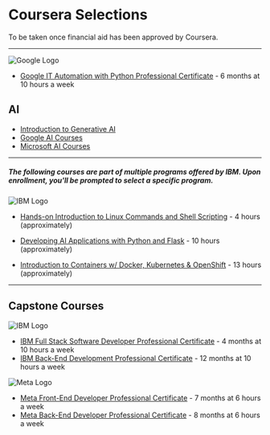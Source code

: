 # Coursera Selections
To be taken once financial aid has been approved by Coursera.

---

![Google Logo](https://d3njjcbhbojbot.cloudfront.net/api/utilities/v1/imageproxy/http://coursera-university-assets.s3.amazonaws.com/fa/79e521abf14610b4fec9d677901916/0.png?auto=format%2Ccompress&dpr=1&w=&h=45)

- [Google IT Automation with Python Professional Certificate](https://www.coursera.org/professional-certificates/google-it-automation) - 6 months at 10 hours a week

## AI

- [Introduction to Generative AI](https://www.cloudskillsboost.google/course_templates/536)
- [Google AI Courses](https://grow.google/intl/ssa-en/courses-and-tools/?category=career&topic=ai)
- [Microsoft AI Courses](https://microsoft.github.io/generative-ai-for-beginners/)

---

##### The following courses are part of multiple programs offered by IBM. Upon enrollment, you'll be prompted to select a specific program.

![IBM Logo](https://d3njjcbhbojbot.cloudfront.net/api/utilities/v1/imageproxy/http://coursera-university-assets.s3.amazonaws.com/c0/87a10033a311e892619b85c6fd62bb/IBM-200x48.png?auto=format%2Ccompress&dpr=1&w=&h=45)

- [Hands-on Introduction to Linux Commands and Shell Scripting](https://www.coursera.org/learn/hands-on-introduction-to-linux-commands-and-shell-scripting) - 4 hours (approximately)

- [Developing AI Applications with Python and Flask](https://www.coursera.org/learn/python-project-for-ai-application-development) - 10 hours (approximately)

- [Introduction to Containers w/ Docker, Kubernetes & OpenShift](https://www.coursera.org/learn/ibm-containers-docker-kubernetes-openshift) - 13 hours (approximately)

---

## Capstone Courses

![IBM Logo](https://d3njjcbhbojbot.cloudfront.net/api/utilities/v1/imageproxy/http://coursera-university-assets.s3.amazonaws.com/c0/87a10033a311e892619b85c6fd62bb/IBM-200x48.png?auto=format%2Ccompress&dpr=1&w=&h=45)

- [IBM Full Stack Software Developer Professional Certificate](https://www.coursera.org/professional-certificates/ibm-full-stack-cloud-developer) - 4 months at 10 hours a week
- [IBM Back-End Development Professional Certificate](https://www.coursera.org/professional-certificates/ibm-backend-development) - 12 months at 10 hours a week


![Meta Logo](https://d3njjcbhbojbot.cloudfront.net/api/utilities/v1/imageproxy/http://coursera-university-assets.s3.amazonaws.com/77/b2516312bd44b4a958b392f1a74ef3/200-x-48.png?auto=format%2Ccompress&dpr=1&w=&h=45)

- [Meta Front-End Developer Professional Certificate](https://www.coursera.org/professional-certificates/meta-front-end-developer) - 7 months at 6 hours a week
- [Meta Back-End Developer Professional Certificate](https://www.coursera.org/professional-certificates/meta-back-end-developer) - 8 months at 6 hours a week
